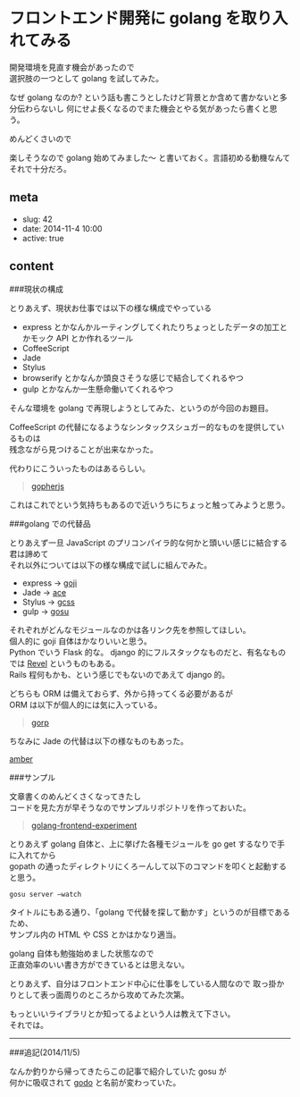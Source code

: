 # フロントエンド開発に golang を取り入れてみる

開発環境を見直す機会があったので  
選択肢の一つとして golang を試してみた。

なぜ golang なのか? という話も書こうとしたけど背景とか含めて書かないと多分伝わらないし   何にせよ長くなるのでまた機会とやる気があったら書くと思う。

めんどくさいので

楽しそうなので golang 始めてみました〜
と書いておく。言語初める動機なんてそれで十分だろ。

## meta

- slug: 42
- date: 2014-11-4 10:00
- active: true

## content

###現状の構成

とりあえず、現状お仕事では以下の様な構成でやっている

* express とかなんかルーティングしてくれたりちょっとしたデータの加工とかモック API とか作れるツール
* CoffeeScript
* Jade
* Stylus
* browserify とかなんか頭良さそうな感じで結合してくれるやつ
* gulp とかなんか一生懸命働いてくれるやつ

そんな環境を golang で再現しようとしてみた、というのが今回のお題目。

CoffeeScript の代替になるようなシンタックスシュガー的なものを提供しているものは  
残念ながら見つけることが出来なかった。

代わりにこういったものはあるらしい。

> [gopherjs](https://github.com/gopherjs/gopherjs)

これはこれでという気持ちもあるので近いうちにちょっと触ってみようと思う。

###golang での代替品

とりあえず一旦 JavaScript のプリコンパイラ的な何かと頭いい感じに結合する君は諦めて  
それ以外については以下の様な構成で試しに組んでみた。

* express -> [goji](https://github.com/zenazn/goji)
* Jade -> [ace](https://github.com/yosssi/ace)
* Stylus -> [gcss](https://github.com/yosssi/gcss)
* gulp -> [gosu](https://github.com/mgutz/gosu)

それぞれがどんなモジュールなのかは各リンク先を参照してほしい。  
個人的に goji 自体はかなりいいと思う。  
Python でいう Flask 的な。
django 的にフルスタックなものだと、有名なものでは [Revel](http://revel.github.io/) というものもある。  
Rails 程何もかも、という感じでもないのであえて django 的。

どちらも ORM は備えておらず、外から持ってくる必要があるが  
ORM は以下が個人的には気に入っている。

> [gorp](https://github.com/coopernurse/gorp)

ちなみに Jade の代替は以下の様なものもあった。

[amber](https://github.com/eknkc/amber)

###サンプル

文章書くのめんどくさくなってきたし  
コードを見た方が早そうなのでサンプルリポジトリを作っておいた。

> [golang-frontend-experiment](https://github.com/glassesfactory/golang-frontend-experiment)

とりあえず golang 自体と、上に挙げた各種モジュールを go get するなりで手に入れてから  
gopath の通ったディレクトリにくろーんして以下のコマンドを叩くと起動すると思う。

`gosu server —watch`

タイトルにもある通り、「golang で代替を探して動かす」というのが目標であるため、  
サンプル内の HTML や CSS とかはかなり適当。

golang 自体も勉強始めました状態なので  
正直効率のいい書き方ができているとは思えない。

とりあえず、自分はフロントエンド中心に仕事をしている人間なので
取っ掛かりとして表っ面周りのところから攻めてみた次第。

もっといいライブラリとか知ってるよという人は教えて下さい。  
それでは。

-------

###追記(2014/11/5)

なんか釣りから帰ってきたらこの記事で紹介していた gosu が  
何かに吸収されて [godo](https://github.com/go-godo/godo) と名前が変わっていた。
